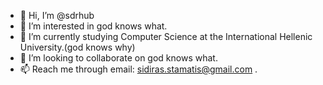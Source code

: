 - 👋 Hi, I’m @sdrhub
- 👀 I’m interested in god knows what.
- 🌱 I’m currently studying Computer Science at the International Hellenic University.(god knows why)
- 💞️ I’m looking to collaborate on god knows what.
- 📫 Reach me through email: sidiras.stamatis@gmail.com .

<!---
sdrhub/sdrhub is a ✨ special ✨ repository because its `README.md` (this file) appears on your GitHub profile.
You can click the Preview link to take a look at your changes.
--->
